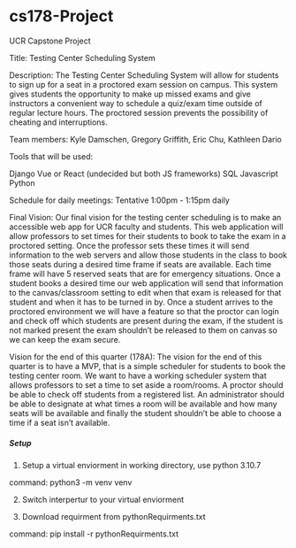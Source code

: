# cs178-Project

UCR Capstone Project

Title: Testing Center Scheduling System

Description: The Testing Center Scheduling System will allow for students to sign up for a seat in a proctored exam session on campus. This system gives students the opportunity to make up missed exams and give instructors a convenient way to schedule a quiz/exam time outside of regular lecture hours. The proctored session prevents the possibility of cheating and interruptions.

Team members: Kyle Damschen, Gregory Griffith, Eric Chu, Kathleen Dario

Tools that will be used:

Django
Vue or React (undecided but both JS frameworks)
SQL
Javascript
Python

Schedule for daily meetings: Tentative 1:00pm - 1:15pm daily

Final Vision: Our final vision for the testing center scheduling is to make an accessible web app for UCR faculty and students. This web application will allow professors to set times for their students to book to take the exam in a proctored setting. Once the professor sets these times it will send information to the web servers and allow those students in the class to book those seats during a desired time frame if seats are available. Each time frame will have 5 reserved seats that are for emergency situations. Once a student books a desired time our web application will send that information to the canvas/classroom setting to edit when that exam is released for that student and when it has to be turned in by. Once a student arrives to the proctored environment we will have a feature so that the proctor can login and check off which students are present during the exam, if the student is not marked present the exam shouldn’t be released to them on canvas so we can keep the exam secure.

Vision for the end of this quarter (178A): The vision for the end of this quarter is to have a MVP, that is a simple scheduler for students to book the testing center room. We want to have a working scheduler system that allows professors to set a time to set aside a room/rooms. A proctor should be able to check off students from a registered list. An administrator should be able to designate at what times a room will be available and how many seats will be available and finally the student shouldn’t be able to choose a time if a seat isn’t available.

##### Setup

1. Setup a virtual enviorment in working directory, use python 3.10.7

command: python3 -m venv venv

2. Switch interpertur to your virtual enviorment

3. Download requirment from pythonRequirments.txt

command: pip install -r pythonRequirments.txt
